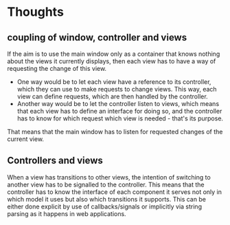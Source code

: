# Thoughts #

## coupling of window, controller and views ##

If the aim is to use the main window only as a container that knows nothing about the views it currently displays, then each view has to have a way of requesting the change of this view. 

* One way would be to let each view have a reference to its controller, which they can use to
make requests to change views. This way, each view can define requests, which are then handled by the controller. 
* Another way would be to let the controller listen to views, which means that each view has to define an interface for doing so, and the controller has to know for which request which view is needed - that's its purpose.

That means that the main window has to listen for requested changes of the current view.

## Controllers and views ##

When a view has transitions to other views, the intention of switching to another view has to be signalled to the controller. This means that the controller has to know the interface of each component it serves not only in which model it uses but also which transitions it supports. This can be either done explicit by use of callbacks/signals or implicitly via string parsing as it happens in web applications.